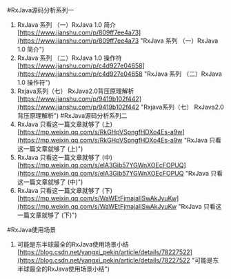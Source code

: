#RxJava源码分析系列一
1. RxJava 系列 （一）RxJava 1.0 简介<br>[https://www.jianshu.com/p/809ff7ee4a73](https://www.jianshu.com/p/809ff7ee4a73 "RxJava 系列 （一）RxJava 1.0 简介")
2. RxJava 系列 （二）RxJava 1.0 操作符<br>[https://www.jianshu.com/p/c4d927e04658](https://www.jianshu.com/p/c4d927e04658 "RxJava 系列 （二）RxJava 1.0 操作符")
3. Rxjava系列（七） RxJava2.0背压原理解析<br>[https://www.jianshu.com/p/9419b102f442](https://www.jianshu.com/p/9419b102f442 "Rxjava系列（七） RxJava2.0背压原理解析")
#RxJava源码分析系列二
1. RxJava 只看这一篇文章就够了 (上)<br>[https://mp.weixin.qq.com/s/RkGHpVSpngfHDXo4Es-a9w](https://mp.weixin.qq.com/s/RkGHpVSpngfHDXo4Es-a9w "RxJava 只看这一篇文章就够了 (上)")
2. RxJava 只看这一篇文章就够了 (中)<br>[https://mp.weixin.qq.com/s/elA3Gib57YGWnXOEcFOPUQ](https://mp.weixin.qq.com/s/elA3Gib57YGWnXOEcFOPUQ "RxJava 只看这一篇文章就够了 (中)")
3. RxJava 只看这一篇文章就够了 (下)<br>[https://mp.weixin.qq.com/s/WaWEtFjmajalISwAkJyuKw](https://mp.weixin.qq.com/s/WaWEtFjmajalISwAkJyuKw "RxJava 只看这一篇文章就够了 (下)")

#RxJava使用场景
1. 可能是东半球最全的RxJava使用场景小结<br>[https://blog.csdn.net/yangxi_pekin/article/details/78227522](https://blog.csdn.net/yangxi_pekin/article/details/78227522 "可能是东半球最全的RxJava使用场景小结")
